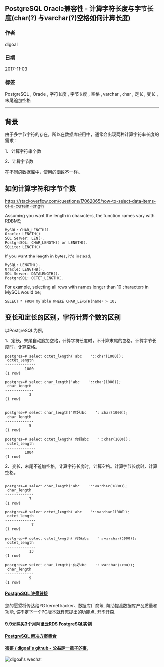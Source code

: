 ## PostgreSQL Oracle兼容性 - 计算字符长度与字节长度(char(?) 与varchar(?)空格如何计算长度)  
                             
### 作者            
digoal            
            
### 日期             
2017-11-03           
              
### 标签            
PostgreSQL , Oracle , 字符长度 , 字节长度 , 空格 , varchar , char , 定长 , 变长 , 末尾追加空格       
                        
----                        
                         
## 背景       
由于多字节字符的存在，所以在数据库应用中，通常会出现两种计算字符串长度的需求：  
  
1、计算字符串个数  
  
2、计算字节数  
  
在不同的数据库中，使用的函数不一样。  
  
## 如何计算字符和字节个数  
  
https://stackoverflow.com/questions/17062065/how-to-select-data-items-of-a-certain-length  
  
Assuming you want the length in characters, the function names vary with RDBMS;  
  
```  
MySQL: CHAR_LENGTH().  
Oracle: LENGTH().  
SQL Server: LEN().  
PostgreSQL: CHAR_LENGTH() or LENGTH().  
SQLite: LENGTH().  
```  
  
If you want the length in bytes, it's instead;  
  
```  
MySQL: LENGTH().  
Oracle: LENGTHB().  
SQL Server: DATALENGTH().  
PostgreSQL: OCTET_LENGTH().  
```  
  
For example, selecting all rows with names longer than 10 characters in MySQL would be;  
  
```  
SELECT * FROM myTable WHERE CHAR_LENGTH(name) > 10;  
```  
  
## 变长和定长的区别，字符计算个数的区别  
  
以PostgreSQL为例。  
  
1、定长，末尾自动追加空格，计算字符长度时，不计算末尾的空格。计算字节长度时，计算空格。  
  
```  
postgres=# select octet_length('abc    '::char(1000));  
 octet_length   
--------------  
         1000  
(1 row)  
  
postgres=# select char_length('abc    '::char(1000));  
 char_length   
-------------  
           3  
(1 row)  
  
  
postgres=# select char_length('你好abc    '::char(1000));  
 char_length   
-------------  
           5  
(1 row)  
  
postgres=# select octet_length('你好abc    '::char(1000));  
 octet_length   
--------------  
         1004  
(1 row)  
```  
  
2、变长，末尾不追加空格，计算字符长度时，计算空格。计算字节长度时，计算空格。  
  
```  
  
postgres=# select char_length('abc    '::varchar(1000));  
 char_length   
-------------  
           7  
(1 row)  
  
postgres=# select octet_length('abc    '::varchar(1000));  
 octet_length   
--------------  
            7  
(1 row)  
  
postgres=# select octet_length('你好abc    '::varchar(1000));  
 octet_length   
--------------  
           13  
(1 row)  
  
postgres=# select char_length('你好abc    '::varchar(1000));  
 char_length   
-------------  
           9  
(1 row)  
```  
  
  
  
  
  
  
  
  
  
  
  
  
  
  
  
  
  
  
  
  
  
  
  
  
  
  
  
  
  
  
  
  
  
  
  
  
  
  
  
  
  
  
  
  
  
  
  
  
  
  
  
  
  
  
  
  
  
  
  
  
  
  
  
#### [PostgreSQL 许愿链接](https://github.com/digoal/blog/issues/76 "269ac3d1c492e938c0191101c7238216")
您的愿望将传达给PG kernel hacker、数据库厂商等, 帮助提高数据库产品质量和功能, 说不定下一个PG版本就有您提出的功能点. [开不开森](https://github.com/digoal/blog/issues/76 "269ac3d1c492e938c0191101c7238216").  
  
  
#### [9.9元购买3个月阿里云RDS PostgreSQL实例](https://www.aliyun.com/database/postgresqlactivity "57258f76c37864c6e6d23383d05714ea")
  
  
#### [PostgreSQL 解决方案集合](https://yq.aliyun.com/topic/118 "40cff096e9ed7122c512b35d8561d9c8")
  
  
#### [德哥 / digoal's github - 公益是一辈子的事.](https://github.com/digoal/blog/blob/master/README.md "22709685feb7cab07d30f30387f0a9ae")
  
  
![digoal's wechat](../pic/digoal_weixin.jpg "f7ad92eeba24523fd47a6e1a0e691b59")
  
